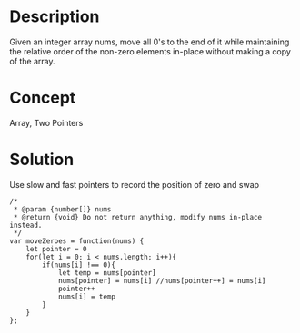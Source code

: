 # Description
Given an integer array nums, move all 0's to the end of it while maintaining the relative order of the non-zero elements in-place without making a copy of the array.

# Concept
Array, Two Pointers

# Solution
Use slow and fast pointers to record the position of zero and swap
```
/*
 * @param {number[]} nums
 * @return {void} Do not return anything, modify nums in-place instead.
 */
var moveZeroes = function(nums) {
    let pointer = 0
    for(let i = 0; i < nums.length; i++){
        if(nums[i] !== 0){
            let temp = nums[pointer]
            nums[pointer] = nums[i] //nums[pointer++] = nums[i]
            pointer++
            nums[i] = temp
        }
    }
};
```
